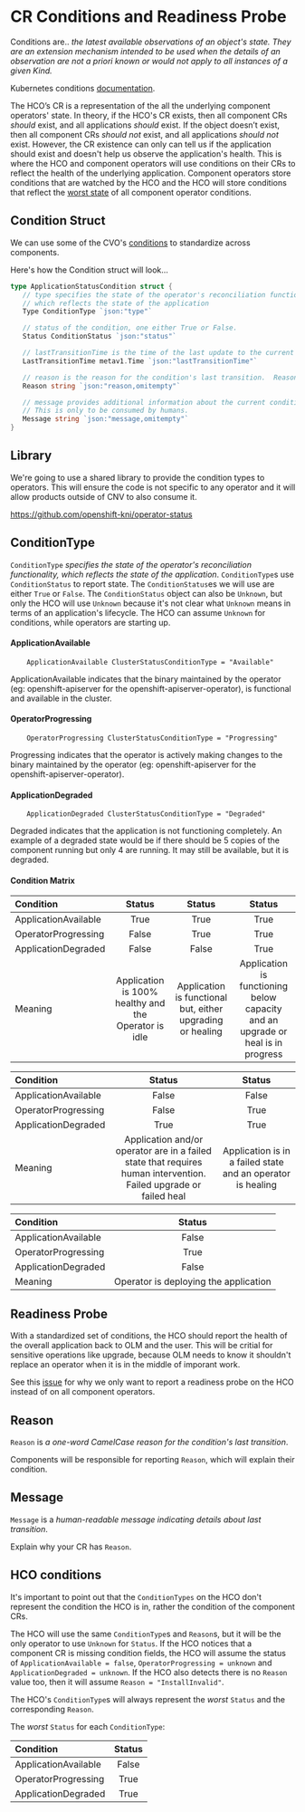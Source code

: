 # CR Conditions and Readiness Probe
Conditions are..
	   _the latest available observations of an object's state. They are
	   an extension mechanism intended to be used when the details of an
	   observation are not a priori known or would not apply to all
	   instances of a given Kind._

Kubernetes conditions [documentation](https://github.com/kubernetes/community/blob/master/contributors/devel/sig-architecture/api-conventions.md#spec-and-status).

The HCO’s CR is a representation of the all the underlying component operators'
state.  In theory, if the HCO's CR exists, then all component CRs _should_
exist, and all applications _should_ exist.  If the object doesn’t exist, then
all component CRs _should not_ exist, and all applications _should not_ exist.
However, the CR existence can only can tell us if the application should exist and
doesn't help us observe the application's health. This is where the HCO and
component operators will use conditions on their CRs to reflect the health of
the underlying application.  Component operators store conditions that are
watched by the HCO and the HCO will store conditions that reflect the
[worst state](https://github.com/kubevirt/hyperconverged-cluster-operator/blob/master/docs/conditions.md#hco-conditions) of all component operator conditions.

## Condition Struct
We can use some of the CVO's [conditions](https://github.com/openshift/api/blob/b1bcdbc/config/v1/types_cluster_operator.go#L123-L134) to standardize across components.

Here's how the Condition struct will look...

```go
type ApplicationStatusCondition struct {
   // type specifies the state of the operator's reconciliation functionality,
   // which reflects the state of the application
   Type ConditionType `json:"type"`

   // status of the condition, one either True or False.
   Status ConditionStatus `json:"status"`

   // lastTransitionTime is the time of the last update to the current status object.
   LastTransitionTime metav1.Time `json:"lastTransitionTime"`

   // reason is the reason for the condition's last transition.  Reasons are CamelCase
   Reason string `json:"reason,omitempty"`

   // message provides additional information about the current condition.
   // This is only to be consumed by humans.
   Message string `json:"message,omitempty"`
}
```

## Library
We're going to use a shared library to provide the condition types to operators.
This will ensure the code is not specific to any operator and it will allow
products outside of CNV to also consume it.

https://github.com/openshift-kni/operator-status

## ConditionType
`ConditionType` _specifies the state of the operator's reconciliation functionality,
which reflects the state of the application_. `ConditionType`s use `ConditionStatus`
to report state.  The `ConditionStatus`es we will use are either `True` or `False`.
The `ConditionStatus` object can also be `Unknown`, but only the HCO will use
`Unknown` because it's not clear what `Unknown` means in terms of an application's
lifecycle.  The HCO can assume `Unknown` for conditions, while operators are starting up.

#### ApplicationAvailable
```
	ApplicationAvailable ClusterStatusConditionType = "Available"
```
ApplicationAvailable indicates that the binary maintained by the operator
(eg: openshift-apiserver for the openshift-apiserver-operator), is functional
and available in the cluster.

#### OperatorProgressing
```
	OperatorProgressing ClusterStatusConditionType = "Progressing"
```
Progressing indicates that the operator is actively making changes to the binary
maintained by the operator (eg: openshift-apiserver for the
openshift-apiserver-operator).

#### ApplicationDegraded
```
	ApplicationDegraded ClusterStatusConditionType = "Degraded"
```
Degraded indicates that the application is not functioning completely.
An example of a degraded state would be if there should be 5 copies of the
component running but only 4 are running. It may still be available, but it is
degraded.

#### Condition Matrix

| Condition        | Status           | Status  | Status  |
| :------------- |:-------------:|:-----:|:-----:|
| ApplicationAvailable | True | True | True |
| OperatorProgressing | False | True | True |
| ApplicationDegraded | False | False | True |
| Meaning | Application is 100% healthy and the Operator is idle | Application is functional but, either upgrading or healing | Application is functioning below capacity and an upgrade or heal is in progress |

| Condition        | Status           | Status  |
| :------------- |:-------------:|:-----:|
| ApplicationAvailable | False | False |
| OperatorProgressing | False | True |
| ApplicationDegraded | True | True |
| Meaning | Application and/or operator are in a failed state that requires human intervention.  Failed upgrade or failed heal | Application is in a failed state and an operator is healing |

| Condition        | Status           |
| :------------- |:-------------:|
| ApplicationAvailable | False |
| OperatorProgressing | True |
| ApplicationDegraded | False |
| Meaning | Operator is deploying the application |

## Readiness Probe
With a standardized set of conditions, the HCO should report the health of the
overall application back to OLM and the user.  This will be critial for sensitive
operations like upgrade, because OLM needs to know it shouldn't replace an
operator when it is in the middle of imporant work.

See this [issue](https://github.com/operator-framework/operator-lifecycle-manager/issues/922) for why we only want to report a readiness probe on the HCO
instead of on all component operators.

## Reason
`Reason` is _a one-word CamelCase reason for the condition's last transition_.

Components will be responsible for reporting `Reason`, which will explain their
condition.

## Message
`Message` is a _human-readable message indicating details about last transition_.

Explain why your CR has `Reason`.

## HCO conditions
It's important to point out that the `ConditionTypes` on the HCO don't represent
the condition the HCO is in, rather the condition of the component CRs.

The HCO will use the same `ConditionType`s and `Reason`s, but it will be the
only operator to use `Unknown` for `Status`.  If the HCO notices that a component
CR is missing condition fields, the HCO will assume the status of
`ApplicationAvailable = false`, `OperatorProgressing = unknown` and
`ApplicationDegraded = unknown`.  If the HCO also detects there is no `Reason` value
too, then it will assume `Reason = "InstallInvalid"`.

The HCO's `ConditionType`s will always represent the _worst_ `Status` and the
corresponding `Reason`.

The _worst_ `Status` for each `ConditionType`:

| Condition   | Status  |
| :------------- |:-------------:|
| ApplicationAvailable | False |
| OperatorProgressing | True |
| ApplicationDegraded | True |
